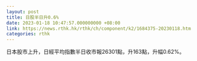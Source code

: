 ```yaml
---
layout: post
title: 日股半日升0.6%
date: 2023-01-18 10:47:57.000000000 +08:00
link: https://news.rthk.hk/rthk/ch/component/k2/1684375-20230118.htm
categories: rthk
---
```


日本股市上升，日經平均指數半日收市報26301點，升163點，升幅0.62%。
